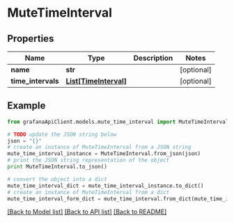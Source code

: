 # MuteTimeInterval


## Properties
Name | Type | Description | Notes
------------ | ------------- | ------------- | -------------
**name** | **str** |  | [optional] 
**time_intervals** | [**List[TimeInterval]**](TimeInterval.md) |  | [optional] 

## Example

```python
from grafanaApiClient.models.mute_time_interval import MuteTimeInterval

# TODO update the JSON string below
json = "{}"
# create an instance of MuteTimeInterval from a JSON string
mute_time_interval_instance = MuteTimeInterval.from_json(json)
# print the JSON string representation of the object
print MuteTimeInterval.to_json()

# convert the object into a dict
mute_time_interval_dict = mute_time_interval_instance.to_dict()
# create an instance of MuteTimeInterval from a dict
mute_time_interval_form_dict = mute_time_interval.from_dict(mute_time_interval_dict)
```
[[Back to Model list]](../README.md#documentation-for-models) [[Back to API list]](../README.md#documentation-for-api-endpoints) [[Back to README]](../README.md)


